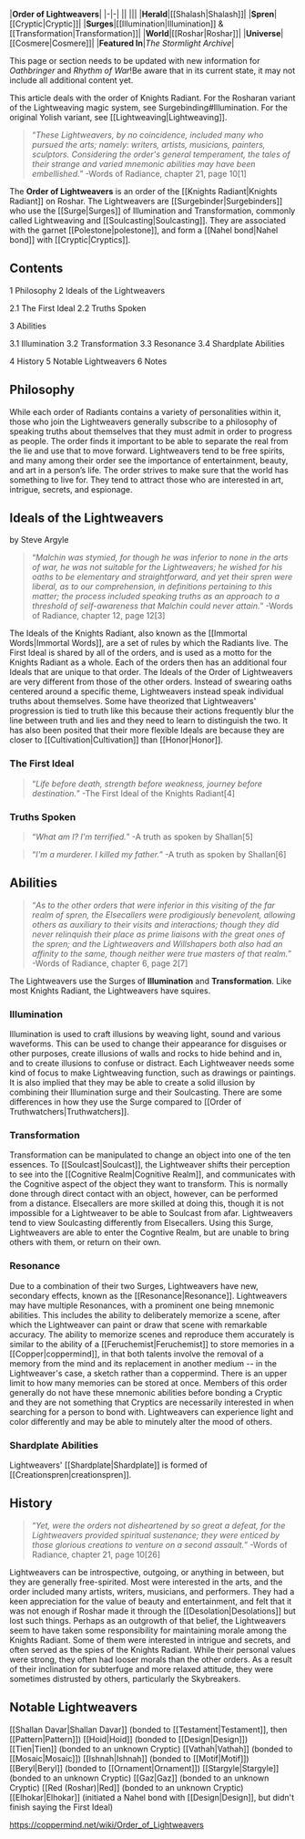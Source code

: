 |**Order of Lightweavers**|
|-|-|
||
|||
|**Herald**|[[Shalash\|Shalash]]|
|**Spren**|[[Cryptic\|Cryptic]]|
|**Surges**|[[Illumination\|Illumination]] & [[Transformation\|Transformation]]|
|**World**|[[Roshar\|Roshar]]|
|**Universe**|[[Cosmere\|Cosmere]]|
|**Featured In**|*The Stormlight Archive*|

This page or section needs to be updated with new information for *Oathbringer* and *Rhythm of War*!Be aware that in its current state, it may not include all additional content yet.

This article deals with the order of Knights Radiant. For the Rosharan variant of the Lightweaving magic system, see Surgebinding#Illumination. For the original Yolish variant, see [[Lightweaving\|Lightweaving]].
>“*These Lightweavers, by no coincidence, included many who pursued the arts; namely: writers, artists, musicians, painters, sculptors. Considering the order's general temperament, the tales of their strange and varied mnemonic abilities may have been embellished.*”
\-Words of Radiance, chapter 21, page 10[1]


The **Order of Lightweavers** is an order of the [[Knights Radiant\|Knights Radiant]] on Roshar.
The Lightweavers are [[Surgebinder\|Surgebinders]] who use the [[Surge\|Surges]] of Illumination and Transformation, commonly called Lightweaving and [[Soulcasting\|Soulcasting]]. They are associated with the garnet [[Polestone\|polestone]], and form a [[Nahel bond\|Nahel bond]] with [[Cryptic\|Cryptics]].

## Contents

1 Philosophy
2 Ideals of the Lightweavers

2.1 The First Ideal
2.2 Truths Spoken


3 Abilities

3.1 Illumination
3.2 Transformation
3.3 Resonance
3.4 Shardplate Abilities


4 History
5 Notable Lightweavers
6 Notes


## Philosophy
While each order of Radiants contains a variety of personalities within it, those who join the Lightweavers generally subscribe to a philosophy of speaking truths about themselves that they must admit in order to progress as people. The order finds it important to be able to separate the real from the lie and use that to move forward. Lightweavers tend to be free spirits, and many among their order see the importance of entertainment, beauty, and art in a person’s life. The order strives to make sure that the world has something to live for. They tend to attract those who are interested in art, intrigue, secrets, and espionage.

## Ideals of the Lightweavers
 by  Steve Argyle 
>“*Malchin was stymied, for though he was inferior to none in the arts of war, he was not suitable for the Lightweavers; he wished for his oaths to be elementary and straightforward, and yet their spren were liberal, as to our comprehension, in definitions pertaining to this matter; the process included speaking truths as an approach to a threshold of self-awareness that Malchin could never attain.*”
\-Words of Radiance, chapter 12, page 12[3]


The Ideals of the Knights Radiant, also known as the [[Immortal Words\|Immortal Words]], are a set of rules by which the Radiants live. The First Ideal is shared by all of the orders, and is used as a motto for the Knights Radiant as a whole. Each of the orders then has an additional four Ideals that are unique to that order. The Ideals of the Order of Lightweavers are very different from those of the other orders. Instead of swearing oaths centered around a specific theme, Lightweavers instead speak individual truths about themselves. Some have theorized that Lightweavers' progression is tied to truth like this because their actions frequently blur the line between truth and lies and they need to learn to distinguish the two. It has also been posited that their more flexible Ideals are because they are closer to [[Cultivation\|Cultivation]] than [[Honor\|Honor]].

### The First Ideal
>“*Life before death, strength before weakness, journey before destination.*”
\-The First Ideal of the Knights Radiant[4]


### Truths Spoken
>“*What am I? I'm terrified.*”
\-A truth as spoken by Shallan[5]


>“*I'm a murderer. I killed my father.*”
\-A truth as spoken by Shallan[6]


## Abilities
>“*As to the other orders that were inferior in this visiting of the far realm of spren, the Elsecallers were prodigiously benevolent, allowing others as auxiliary to their visits and interactions; though they did never relinquish their place as prime liaisons with the great ones of the spren; and the Lightweavers and Willshapers both also had an affinity to the same, though neither were true masters of that realm.*”
\-Words of Radiance, chapter 6, page 2[7]


The Lightweavers use the Surges of **Illumination** and **Transformation**. Like most Knights Radiant, the Lightweavers have squires.

### Illumination
Illumination is used to craft illusions by weaving light, sound and various waveforms. This can be used to change their appearance for disguises or other purposes, create illusions of walls and rocks to hide behind and in, and to create illusions to confuse or distract. Each Lightweaver needs some kind of focus to make Lightweaving function, such as drawings or paintings. It is also implied that they may be able to create a solid illusion by combining their Illumination surge and their Soulcasting. There are some differences in how they use the Surge compared to [[Order of Truthwatchers\|Truthwatchers]].

### Transformation
Transformation can be manipulated to change an object into one of the ten essences. To [[Soulcast\|Soulcast]], the Lightweaver shifts their perception to see into the [[Cognitive Realm\|Cognitive Realm]], and communicates with the Cognitive aspect of the object they want to transform. This is normally done through direct contact with an object, however, can be performed from a distance. Elsecallers are more skilled at doing this, though it is not impossible for a Lightweaver to be able to Soulcast from afar. Lightweavers tend to view Soulcasting differently from Elsecallers. Using this Surge, Lightweavers are able to enter the Cogntive Realm, but are unable to bring others with them, or return on their own.

### Resonance
Due to a combination of their two Surges, Lightweavers have new, secondary effects, known as the [[Resonance\|Resonance]]. Lightweavers may have multiple Resonances, with a prominent one being mnemonic abilities. This includes the ability to deliberately memorize a scene, after which the Lightweaver can paint or draw that scene with remarkable accuracy. The ability to memorize scenes and reproduce them accurately is similar to the ability of a [[Feruchemist\|Feruchemist]] to store memories in a [[Copper\|coppermind]], in that both talents involve the removal of a memory from the mind and its replacement in another medium -- in the Lightweaver's case, a sketch rather than a coppermind. There is an upper limit to how many memories can be stored at once. Members of this order generally do not have these mnemonic abilities before bonding a Cryptic and they are not something that Cryptics are necessarily interested in when searching for a person to bond with. Lightweavers can experience light and color differently and may be able to minutely alter the mood of others.

### Shardplate Abilities
Lightweavers' [[Shardplate\|Shardplate]] is formed of [[Creationspren\|creationspren]].

## History
>“*Yet, were the orders not disheartened by so great a defeat, for the Lightweavers provided spiritual sustenance; they were enticed by those glorious creations to venture on a second assault.*”
\-Words of Radiance, chapter 21, page 10[26]


Lightweavers can be introspective, outgoing, or anything in between, but they are generally free-spirited. Most were interested in the arts, and the order included many artists, writers, musicians, and performers. They had a keen appreciation for the value of beauty and entertainment, and felt that it was not enough if Roshar made it through the [[Desolation\|Desolations]] but lost such things. Perhaps as an outgrowth of that belief, the Lightweavers seem to have taken some responsibility for maintaining morale among the Knights Radiant. Some of them were interested in intrigue and secrets, and often served as the spies of the Knights Radiant. While their personal values were strong, they often had looser morals than the other orders. As a result of their inclination for subterfuge and more relaxed attitude, they were sometimes distrusted by others, particularly the Skybreakers.

## Notable Lightweavers
[[Shallan Davar\|Shallan Davar]] (bonded to [[Testament\|Testament]], then [[Pattern\|Pattern]])
[[Hoid\|Hoid]] (bonded to [[Design\|Design]])
[[Tien\|Tien]] (bonded to an unknown Cryptic)
[[Vathah\|Vathah]] (bonded to [[Mosaic\|Mosaic]])
[[Ishnah\|Ishnah]] (bonded to [[Motif\|Motif]])
[[Beryl\|Beryl]] (bonded to [[Ornament\|Ornament]])
[[Stargyle\|Stargyle]] (bonded to an unknown Cryptic)
[[Gaz\|Gaz]] (bonded to an unknown Cryptic)
[[Red (Roshar)\|Red]] (bonded to an unknown Cryptic)
[[Elhokar\|Elhokar]] (initiated a Nahel bond with [[Design\|Design]], but didn't finish saying the First Ideal)


https://coppermind.net/wiki/Order_of_Lightweavers